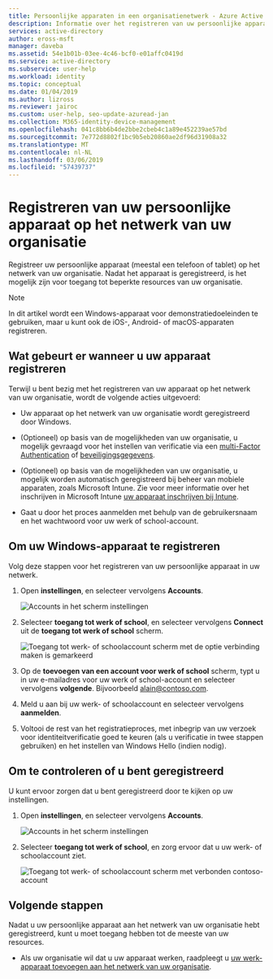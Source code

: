 ```yaml
---
title: Persoonlijke apparaten in een organisatienetwerk - Azure Active Directory registreren | Microsoft Docs
description: Informatie over het registreren van uw persoonlijke apparaat op het netwerk van uw organisatie, zodat u krijgt beveiligde resources van uw organisatie tot toegang.
services: active-directory
author: eross-msft
manager: daveba
ms.assetid: 54e1b01b-03ee-4c46-bcf0-e01affc0419d
ms.service: active-directory
ms.subservice: user-help
ms.workload: identity
ms.topic: conceptual
ms.date: 01/04/2019
ms.author: lizross
ms.reviewer: jairoc
ms.custom: user-help, seo-update-azuread-jan
ms.collection: M365-identity-device-management
ms.openlocfilehash: 041c8bb6b4de2bbe2cbeb4c1a89e452239ae57bd
ms.sourcegitcommit: 7e772d8802f1bc9b5eb20860ae2df96d31908a32
ms.translationtype: MT
ms.contentlocale: nl-NL
ms.lasthandoff: 03/06/2019
ms.locfileid: "57439737"
---
```

# <a name="register-your-personal-device-on-your-organizations-network"></a>Registreren van uw persoonlijke apparaat op het netwerk van uw organisatie
Registreer uw persoonlijke apparaat (meestal een telefoon of tablet) op het netwerk van uw organisatie. Nadat het apparaat is geregistreerd, is het mogelijk zijn voor toegang tot beperkte resources van uw organisatie.

>[!Note]
>In dit artikel wordt een Windows-apparaat voor demonstratiedoeleinden te gebruiken, maar u kunt ook de iOS-, Android- of macOS-apparaten registreren.

## <a name="what-happens-when-you-register-your-device"></a>Wat gebeurt er wanneer u uw apparaat registreren
Terwijl u bent bezig met het registreren van uw apparaat op het netwerk van uw organisatie, wordt de volgende acties uitgevoerd:

- Uw apparaat op het netwerk van uw organisatie wordt geregistreerd door Windows.

- (Optioneel) op basis van de mogelijkheden van uw organisatie, u mogelijk gevraagd voor het instellen van verificatie via een [multi-Factor Authentication](multi-factor-authentication-end-user-first-time.md) of [beveiligingsgegevens](user-help-security-info-overview.md).

- (Optioneel) op basis van de mogelijkheden van uw organisatie, u mogelijk worden automatisch geregistreerd bij beheer van mobiele apparaten, zoals Microsoft Intune. Zie voor meer informatie over het inschrijven in Microsoft Intune [uw apparaat inschrijven bij Intune](https://docs.microsoft.com/intune-user-help/enroll-your-device-in-intune-all).

- Gaat u door het proces aanmelden met behulp van de gebruikersnaam en het wachtwoord voor uw werk of school-account.

## <a name="to-register-your-windows-device"></a>Om uw Windows-apparaat te registreren

Volg deze stappen voor het registreren van uw persoonlijke apparaat in uw netwerk.

1. Open **instellingen**, en selecteer vervolgens **Accounts**.

    ![Accounts in het scherm instellingen](./media/user-help-register-device-on-network/register-device-settings-accounts.png)

2. Selecteer **toegang tot werk of school**, en selecteer vervolgens **Connect** uit de **toegang tot werk of school** scherm.

    ![Toegang tot werk- of schoolaccount scherm met de optie verbinding maken is gemarkeerd](./media/user-help-register-device-on-network/register-device-access-work-school-connect.png)

3. Op de **toevoegen van een account voor werk of school** scherm, typt u in uw e-mailadres voor uw werk of school-account en selecteer vervolgens **volgende**. Bijvoorbeeld alain@contoso.com.

4. Meld u aan bij uw werk- of schoolaccount en selecteer vervolgens **aanmelden**.

5. Voltooi de rest van het registratieproces, met inbegrip van uw verzoek voor identiteitverificatie goed te keuren (als u verificatie in twee stappen gebruiken) en het instellen van Windows Hello (indien nodig).

## <a name="to-verify-that-youre-registered"></a>Om te controleren of u bent geregistreerd
U kunt ervoor zorgen dat u bent geregistreerd door te kijken op uw instellingen.

1. Open **instellingen**, en selecteer vervolgens **Accounts**.

    ![Accounts in het scherm instellingen](./media/user-help-register-device-on-network/register-device-settings-accounts.png)

2. Selecteer **toegang tot werk of school**, en zorg ervoor dat u uw werk- of schoolaccount ziet.

    ![Toegang tot werk- of schoolaccount scherm met verbonden contoso-account](./media/user-help-register-device-on-network/register-device-setup-verify.png)

## <a name="next-steps"></a>Volgende stappen
Nadat u uw persoonlijke apparaat aan het netwerk van uw organisatie hebt geregistreerd, kunt u moet toegang hebben tot de meeste van uw resources.

- Als uw organisatie wil dat u uw apparaat werken, raadpleegt u [uw werk-apparaat toevoegen aan het netwerk van uw organisatie](user-help-join-device-on-network.md).



